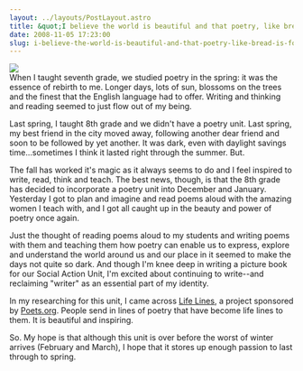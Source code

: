```yaml
---
layout: ../layouts/PostLayout.astro
title: &quot;I believe the world is beautiful and that poetry, like bread, is for everyone&quot; (Roque Dalton): Why Poetry is Going to Save Me from Winter.
date: 2008-11-05 17:23:00
slug: i-believe-the-world-is-beautiful-and-that-poetry-like-bread-is-for-everyone-roque-dalton-why-poetry-is-going-to-save-me-from-winter
---
```


[![](http://www.savagechickens.com/images/chickenreading.jpg)](http://www.savagechickens.com/images/chickenreading.jpg)  
When I taught seventh grade, we studied poetry in the spring: it was the essence of rebirth to me. Longer days, lots of sun, blossoms on the trees and the finest that the English language had to offer. Writing and thinking and reading seemed to just flow out of my being.  
  
Last spring, I taught 8th grade and we didn't have a poetry unit. Last spring, my best friend in the city moved away, following another dear friend and soon to be followed by yet another. It was dark, even with daylight savings time...sometimes I think it lasted right through the summer. But.  
  
The fall has worked it's magic as it always seems to do and I feel inspired to write, read, think and teach. The best news, though, is that the 8th grade has decided to incorporate a poetry unit into December and January. Yesterday I got to plan and imagine and read poems aloud with the amazing women I teach with, and I got all caught up in the beauty and power of poetry once again.  
  
Just the thought of reading poems aloud to my students and writing poems with them and teaching them how poetry can enable us to express, explore and understand the world around us and our place in it seemed to make the days not quite so dark. And though I'm knee deep in writing a picture book for our Social Action Unit, I'm excited about continuing to write--and reclaiming "writer" as an essential part of my identity.  
  
In my researching for this unit, I came across [Life Lines](http://www.poets.org/page.php/prmID/339), a project sponsored by [Poets.org](http://www.poets.org/). People send in lines of poetry that have become life lines to them. It is beautiful and inspiring.  
  
So. My hope is that although this unit is over before the worst of winter arrives (February and March), I hope that it stores up enough passion to last through to spring.